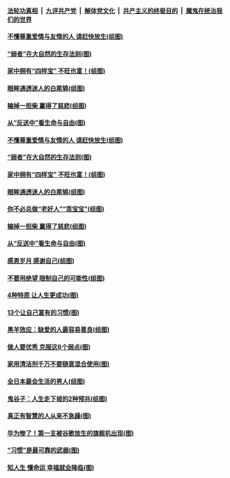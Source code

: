 ####  [法轮功真相](../../../../basic/blob/master/README.md?t=09020613) &nbsp;|&nbsp; [九评共产党](../../../../9ping.md/blob/master/README.md?t=09020613) &nbsp;|&nbsp; [解体党文化](../../../../jtdwh.md/blob/master/README.md?t=09020613)  &nbsp;|&nbsp; [共产主义的终极目的](../../../../gczydzjmd.md/blob/master/README.md?t=09020613) &nbsp;|&nbsp; [魔鬼在统治我们的世界](../../../../mgztzwmdsj.md/blob/master/README.md?t=09020613) 

#### [不懂尊重爱情与友情的人 请赶快放生(组图)](../pages/p8/905758.md?t=09020613) 

#### [“弱者”在大自然的生存法则(图)](../pages/p8/905465.md?t=09020613) 

#### [家中拥有“四样宝” 不旺也富！(组图)](../pages/p8/905766.md?t=09020613) 

#### [眼眸通透迷人的白尾鸲(组图)](../pages/p8/905742.md?t=09020613) 

#### [输掉一担柴 赢得了慈悲(组图)](../pages/p8/905528.md?t=09020613) 

#### [从“反送中”看生命与自由(图)](../pages/p8/905218.md?t=09020613) 

#### [不懂尊重爱情与友情的人 请赶快放生(组图)](../pages/p8/905758.md?t=09020613) 

#### [“弱者”在大自然的生存法则(图)](../pages/p8/905465.md?t=09020613) 

#### [家中拥有“四样宝” 不旺也富！(组图)](../pages/p8/905766.md?t=09020613) 

#### [眼眸通透迷人的白尾鸲(组图)](../pages/p8/905742.md?t=09020613) 

#### [你不必总做“老好人”“乖宝宝”(组图)](../pages/p8/905417.md?t=09020613) 

#### [输掉一担柴 赢得了慈悲(组图)](../pages/p8/905528.md?t=09020613) 

#### [从“反送中”看生命与自由(图)](../pages/p8/905218.md?t=09020613) 

#### [感恩岁月 感谢自己(组图)](../pages/p8/905639.md?t=09020613) 

#### [不要用绝望 限制自己的可能性(组图)](../pages/p8/905416.md?t=09020613) 

#### [4种特质 让人生更成功(图)](../pages/p8/905421.md?t=09020613) 

#### [13个让自己富有的习惯(图)](../pages/p8/905225.md?t=09020613) 

#### [黑羊效应：缺爱的人最容易善良(组图)](../pages/p8/905414.md?t=09020613) 

#### [做人要优秀 克服这6个弱点(图)](../pages/p8/904882.md?t=09020613) 

#### [家用清洁剂千万不要随意混合使用(图)](../pages/p8/905097.md?t=09020613) 

#### [全日本最会生活的男人(组图)](../pages/p8/905157.md?t=09020613) 

#### [鬼谷子：人生走下坡的2种预兆(组图)](../pages/p8/905423.md?t=09020613) 

#### [真正有智慧的人从来不急躁(图)](../pages/p8/905203.md?t=09020613) 

#### [华为惨了！第一支被谷歌放生的旗舰机出现(图)](../pages/p8/905418.md?t=09020613) 

#### [“习惯”是最可靠的武器(图)](../pages/p8/905412.md?t=09020613) 

#### [知人生 懂命运 幸福就会降临(图)](../pages/p8/904880.md?t=09020613) 

